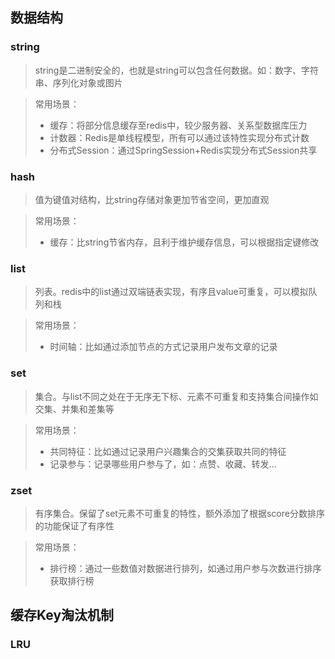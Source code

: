 ## 数据结构

### string

> string是二进制安全的，也就是string可以包含任何数据。如：数字、字符串、序列化对象或图片

> 常用场景：
> - 缓存：将部分信息缓存至redis中，较少服务器、关系型数据库压力
> - 计数器：Redis是单线程模型，所有可以通过该特性实现分布式计数
> - 分布式Session：通过SpringSession+Redis实现分布式Session共享

### hash

> 值为键值对结构，比string存储对象更加节省空间，更加直观

> 常用场景：
> - 缓存：比string节省内存，且利于维护缓存信息，可以根据指定键修改

### list

> 列表。redis中的list通过双端链表实现，有序且value可重复，可以模拟队列和栈

> 常用场景：
> - 时间轴：比如通过添加节点的方式记录用户发布文章的记录

### set

> 集合。与list不同之处在于无序无下标、元素不可重复和支持集合间操作如交集、并集和差集等

> 常用场景：
> - 共同特征：比如通过记录用户兴趣集合的交集获取共同的特征
> - 记录参与：记录哪些用户参与了，如：点赞、收藏、转发…

### zset

> 有序集合。保留了set元素不可重复的特性，额外添加了根据score分数排序的功能保证了有序性

> 常用场景：
> - 排行榜：通过一些数值对数据进行排列，如通过用户参与次数进行排序获取排行榜

## 缓存Key淘汰机制

### LRU